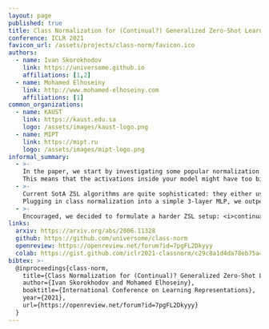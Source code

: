 ```yaml
---
layout: page
published: true
title: Class Normalization for (Continual?) Generalized Zero-Shot Learning
conference: ICLR 2021
favicon_url: /assets/projects/class-norm/favicon.ico
authors:
  - name: Ivan Skorokhodov
    link: https://universome.github.io
    affiliations: [1,2]
  - name: Mohamed Elhoseiny
    link: http://www.mohamed-elhoseiny.com
    affiliations: [1]
common_organizations:
  - name: KAUST
    link: https://kaust.edu.sa
    logo: /assets/images/kaust-logo.png
  - name: MIPT
    link: https://mipt.ru
    logo: /assets/images/mipt-logo.png
informal_summary:
  - >-
    In the paper, we start by investigating some popular normalization techniques used in zero-shot learning and find out that they work as expected only for linear models and do not provide normalization properties for the deep ones.
    This means that the activations inside your model might have too big or too small variance which potentionally can spoil the training (as we observed in practice to some extent). This limitation is easily mitigated via <i>class normalization</i>: an analog of BatchNorm applied across class dimension instead of the batch dimension. We show that it stabilizes the activations variance in the model and smoothes out its loss surface.
  - >-
    Current SotA ZSL algorithms are quite sophisticated: they either use generative models (GANs/VAEs/flow-based models/etc) with many hand-crafted losses or some intricate learning pipelines like episode-based training or meta-learning. Also, the optimization for them is very slow and takes up to several hours (yes, for traditional ZSL it is somewhat a lot).
    Plugging in class normalization into a simple 3-layer MLP, we outperformed modern ZSL SotA on the common datasets without any bells and whistles. Moreover, since our method is so simple, it trains in just 20-30 seconds!
  - >-
    Encouraged, we decided to formulate a harder ZSL setup: <i>continual zero-shot learning</i>. In this setup, your model is trained sequentially on different ZSL tasks and each time its performance is evaluated on <i>all</i> the future tasks combined. We formulated for it a couple of benchmarks, evaluation metrics, tested a bunch of common lifelong-learning methods and tried our class normalization for them. To our surprise, it gave even larger boost than for a traditional ZSL: about ~40% on average (in mean harmonic accuracy).
links:
  arxiv: https://arxiv.org/abs/2006.11328
  github: https://github.com/universome/class-norm
  openreview: https://openreview.net/forum?id=7pgFL2Dkyyy
  colab: https://gist.github.com/iclr2021-classnorm/c29c8a1d4da78eb75a4cae24348b061d
bibtex: >-
  @inproceedings{class-norm,
    title={Class Normalization for (Continual)? Generalized Zero-Shot Learning},
    author={Ivan Skorokhodov and Mohamed Elhoseiny},
    booktitle={International Conference on Learning Representations},
    year={2021},
    url={https://openreview.net/forum?id=7pgFL2Dkyyy}
  }
---
```

